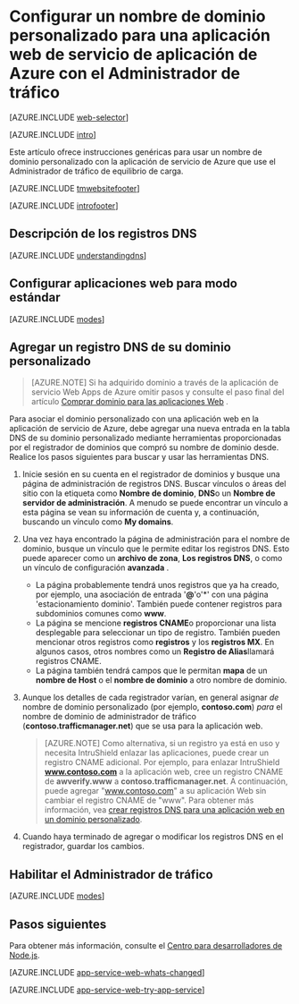 <properties
    pageTitle="Configurar un nombre de dominio personalizado para una aplicación web de servicio de la aplicación de Azure que usa el Administrador de tráfico de equilibrio de carga."
    description="Usar un nombre de dominio personalizado para un una aplicación web de servicio de aplicación de Azure que incluye Administrador de tráfico de equilibrio de carga."
    services="app-service\web"
    documentationCenter=""
    authors="rmcmurray"
    manager="wpickett"
    editor=""/>

<tags
    ms.service="app-service-web"
    ms.workload="web"
    ms.tgt_pltfrm="na"
    ms.devlang="na"
    ms.topic="article"
    ms.date="09/20/2016"
    ms.author="robmcm"/>

# <a name="configuring-a-custom-domain-name-for-a-web-app-in-azure-app-service-using-traffic-manager"></a>Configurar un nombre de dominio personalizado para una aplicación web de servicio de aplicación de Azure con el Administrador de tráfico

[AZURE.INCLUDE [web-selector](../../includes/websites-custom-domain-selector.md)]

[AZURE.INCLUDE [intro](../../includes/custom-dns-web-site-intro-traffic-manager.md)]

Este artículo ofrece instrucciones genéricas para usar un nombre de dominio personalizado con la aplicación de servicio de Azure que use el Administrador de tráfico de equilibrio de carga.

[AZURE.INCLUDE [tmwebsitefooter](../../includes/custom-dns-web-site-traffic-manager-notes.md)]

[AZURE.INCLUDE [introfooter](../../includes/custom-dns-web-site-intro-notes.md)]

<a name="understanding-records"></a>
## <a name="understanding-dns-records"></a>Descripción de los registros DNS

[AZURE.INCLUDE [understandingdns](../../includes/custom-dns-web-site-understanding-dns-traffic-manager.md)]

<a name="bkmk_configsharedmode"></a>
## <a name="configure-your-web-apps-for-standard-mode"></a>Configurar aplicaciones web para modo estándar

[AZURE.INCLUDE [modes](../../includes/custom-dns-web-site-modes-traffic-manager.md)]

<a name="bkmk_configurecname"></a>
## <a name="add-a-dns-record-for-your-custom-domain"></a>Agregar un registro DNS de su dominio personalizado

> [AZURE.NOTE] Si ha adquirido dominio a través de la aplicación de servicio Web Apps de Azure omitir pasos y consulte el paso final del artículo [Comprar dominio para las aplicaciones Web](custom-dns-web-site-buydomains-web-app.md) .

Para asociar el dominio personalizado con una aplicación web en la aplicación de servicio de Azure, debe agregar una nueva entrada en la tabla DNS de su dominio personalizado mediante herramientas proporcionadas por el registrador de dominios que compró su nombre de dominio desde. Realice los pasos siguientes para buscar y usar las herramientas DNS.

1. Inicie sesión en su cuenta en el registrador de dominios y busque una página de administración de registros DNS. Buscar vínculos o áreas del sitio con la etiqueta como **Nombre de dominio**, **DNS**o un **Nombre de servidor de administración**. A menudo se puede encontrar un vínculo a esta página se vean su información de cuenta y, a continuación, buscando un vínculo como **My domains**.

1. Una vez haya encontrado la página de administración para el nombre de dominio, busque un vínculo que le permite editar los registros DNS. Esto puede aparecer como un **archivo de zona**, **Los registros DNS**, o como un vínculo de configuración **avanzada** .

    * La página probablemente tendrá unos registros que ya ha creado, por ejemplo, una asociación de entrada '**@**'o'\*' con una página 'estacionamiento dominio'. También puede contener registros para subdominios comunes como **www**.
    * La página se mencione **registros CNAME**o proporcionar una lista desplegable para seleccionar un tipo de registro. También pueden mencionar otros registros como **registros** y los **registros MX**. En algunos casos, otros nombres como un **Registro de Alias**llamará registros CNAME.
    * La página también tendrá campos que le permitan **mapa** de un **nombre de Host** o el **nombre de dominio** a otro nombre de dominio.

1. Aunque los detalles de cada registrador varían, en general asignar *de* nombre de dominio personalizado (por ejemplo, **contoso.com**) *para* el nombre de dominio de administrador de tráfico (**contoso.trafficmanager.net**) que se usa para la aplicación web.

    > [AZURE.NOTE] Como alternativa, si un registro ya está en uso y necesita IntruShield enlazar las aplicaciones, puede crear un registro CNAME adicional. Por ejemplo, para enlazar IntruShield **www.contoso.com** a la aplicación web, cree un registro CNAME de **awverify.www** a **contoso.trafficmanager.net**. A continuación, puede agregar "www.contoso.com" a su aplicación Web sin cambiar el registro CNAME de "www". Para obtener más información, vea [crear registros DNS para una aplicación web en un dominio personalizado][CREATEDNS].

1. Cuando haya terminado de agregar o modificar los registros DNS en el registrador, guardar los cambios.

<a name="enabledomain"></a>
## <a name="enable-traffic-manager"></a>Habilitar el Administrador de tráfico

[AZURE.INCLUDE [modes](../../includes/custom-dns-web-site-enable-on-traffic-manager.md)]

## <a name="next-steps"></a>Pasos siguientes

Para obtener más información, consulte el [Centro para desarrolladores de Node.js](/develop/nodejs/).

[AZURE.INCLUDE [app-service-web-whats-changed](../../includes/app-service-web-whats-changed.md)]

[AZURE.INCLUDE [app-service-web-try-app-service](../../includes/app-service-web-try-app-service.md)]

<!-- URL List -->

[CREATEDNS]: ../dns/dns-web-sites-custom-domain.md
